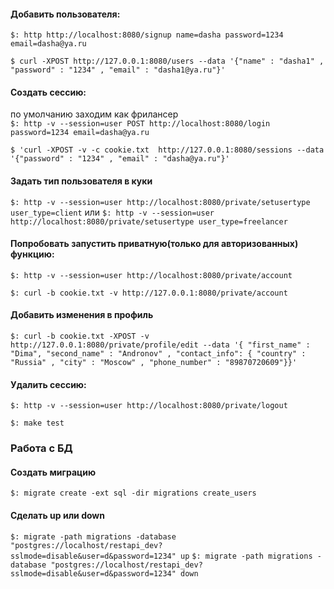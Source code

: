 #### Добавить пользователя:
`$: http http://localhost:8080/signup name=dasha password=1234 email=dasha@ya.ru`

`$ curl -XPOST http://127.0.0.1:8080/users --data '{"name" : "dasha1" , "password" : "1234" , "email" : "dasha1@ya.ru"}'`
#### Создать сессию: 
по умолчанию заходим как фрилансер   
`$: http -v --session=user POST http://localhost:8080/login password=1234 email=dasha@ya.ru`

`$ 'curl -XPOST -v -c cookie.txt  http://127.0.0.1:8080/sessions --data '{"password" : "1234" , "email" : "dasha@ya.ru"}'`
#### Задать тип пользователя в куки
`$: http -v --session=user http://localhost:8080/private/setusertype user_type=client` 
или 
`$: http -v --session=user http://localhost:8080/private/setusertype user_type=freelancer`

#### Попробовать запустить приватную(только для авторизованных) функцию:
`$: http -v --session=user http://localhost:8080/private/account`

`$: curl -b cookie.txt -v http://127.0.0.1:8080/private/account`

#### Добавить изменения в профиль 
`$: curl -b cookie.txt -XPOST -v http://127.0.0.1:8080/private/profile/edit
 --data '{
    "first_name" : "Dima",
    "second_name" : "Andronov" ,
    "contact_info": {
        "country" : "Russia" ,
         "city" : "Moscow" ,
          "phone_number" : "89870720609"}}'`

#### Удалить сессию:
`$: http -v --session=user http://localhost:8080/private/logout`

`$: make test`


### Работа с БД
#### Создать миграцию
`$: migrate create -ext sql -dir migrations create_users`
#### Сделать up или down
`$: migrate -path migrations -database "postgres://localhost/restapi_dev?sslmode=disable&user=d&password=1234" up`
`$: migrate -path migrations -database "postgres://localhost/restapi_dev?sslmode=disable&user=d&password=1234" down`
